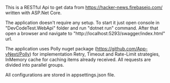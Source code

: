 This is a RESTful Api to get data from https://hacker-news.firebaseio.com/ written with ASP.Net Core.

The application doesn't require any setup. To start it just open console in "DevCodeTest.WebApi" folder and run "dotnet run" command.
After that open a browser and navigate to "http://localhost:5293/swagger/index.html" url.

The application uses Polly nuget package (https://github.com/App-vNext/Polly) for implementation Retry, Timeout and Rate-Limit strategies,
InMemory cache for caching items already received. All requests are divided into parallel groups.

All configurations are stored in appsettings.json file.
